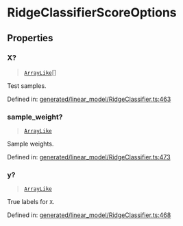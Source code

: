 # RidgeClassifierScoreOptions

## Properties

### X?

> [`ArrayLike`](../types/ArrayLike.md)[]

Test samples.

Defined in:  [generated/linear\_model/RidgeClassifier.ts:463](https://github.com/transitive-bullshit/scikit-learn-ts/blob/122b3c0/packages/sklearn/src/generated/linear_model/RidgeClassifier.ts#L463)

### sample\_weight?

> [`ArrayLike`](../types/ArrayLike.md)

Sample weights.

Defined in:  [generated/linear\_model/RidgeClassifier.ts:473](https://github.com/transitive-bullshit/scikit-learn-ts/blob/122b3c0/packages/sklearn/src/generated/linear_model/RidgeClassifier.ts#L473)

### y?

> [`ArrayLike`](../types/ArrayLike.md)

True labels for `X`.

Defined in:  [generated/linear\_model/RidgeClassifier.ts:468](https://github.com/transitive-bullshit/scikit-learn-ts/blob/122b3c0/packages/sklearn/src/generated/linear_model/RidgeClassifier.ts#L468)
